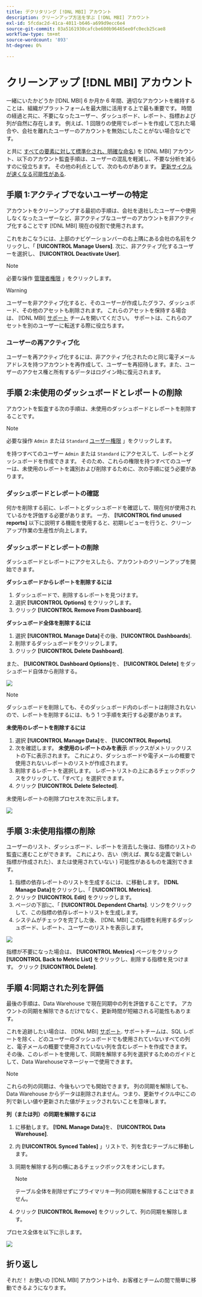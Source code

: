```yaml
---
title: デクリタリング [!DNL MBI] アカウント
description: クリーンアップ方法を学ぶ [!DNL MBI] アカウント
exl-id: 5fcdac2d-41ca-4011-b646-a699d9ecc6e4
source-git-commit: 03a5161930cafcbe600b96465ee0fc0ecb25cae8
workflow-type: tm+mt
source-wordcount: '893'
ht-degree: 0%

---
```


# クリーンアップ [!DNL MBI] アカウント

一緒にいたかどうか [!DNL MBI] 6 か月か 6 年間、適切なアカウントを維持することは、組織がプラットフォームを最大限に活用する上で最も重要です。 時間の経過と共に、不要になったユーザー、ダッシュボード、レポート、指標および列が自然に存在します。 例えば、1 回限りの使用でレポートを作成して忘れた場合や、会社を離れたユーザーのアカウントを無効にしたことがない場合などです。

と共に [すべての要素に対して標準化され、明確な命名](../best-practices/naming-elements.md)) を [!DNL MBI] アカウント、以下のアカウント監査手順は、ユーザーの混乱を軽減し、不要な分析を減らすのに役立ちます。 その他の利点として、次のものがあります。 [更新サイクルが速くなる可能性がある](../best-practices/reduce-update-cycle-time.md).

## 手順 1:アクティブでないユーザーの特定

アカウントをクリーンアップする最初の手順は、会社を退社したユーザーや使用しなくなったユーザーなど、非アクティブなユーザーのアカウントを非アクティブ化することです [!DNL MBI] 現在の役割で使用されます。

これをおこなうには、上部のナビゲーションバーの右上隅にある会社の名前をクリックし、「 **[!UICONTROL Manage Users]**. 次に、非アクティブ化するユーザーを選択し、 **[!UICONTROL Deactivate User]**.

>[!NOTE]
>
>必要な操作 [管理者権限](../administrator/user-management/user-management.md) 」をクリックします。

>[!WARNING]
>
>ユーザーを非アクティブ化すると、そのユーザーが作成したグラフ、ダッシュボード、その他のアセットも削除されます。 これらのアセットを保持する場合は、 [!DNL MBI] [サポート](../guide-overview.md) チームを開いてください。 サポートは、これらのアセットを別のユーザーに転送する際に役立ちます。

### ユーザーの再アクティブ化

ユーザーを再アクティブ化するには、非アクティブ化されたのと同じ電子メールアドレスを持つアカウントを再作成して、ユーザーを再招待します。また、ユーザーのアクセス権と所有するデータはログイン時に復元されます。

## 手順 2:未使用のダッシュボードとレポートの削除

アカウントを監査する次の手順は、未使用のダッシュボードとレポートを削除することです。

>[!NOTE]
>
>必要な操作 `Admin` または `Standard` [ユーザー権限](../administrator/user-management/user-management.md) 」をクリックします。

を持つすべてのユーザー `Admin` または `Standard` にアクセスして、レポートとダッシュボードを作成できます。 そのため、これらの権限を持つすべてのユーザーは、未使用のレポートを識別および削除するために、次の手順に従う必要があります。

### ダッシュボードとレポートの確認

何かを削除する前に、レポートとダッシュボードを確認して、現在何が使用されているかを評価する必要があります。 一方、 **[!UICONTROL find unused reports]** 以下に説明する機能を使用すると、初期レビューを行うと、クリーンアップ作業の生産性が向上します。

### ダッシュボードとレポートの削除

ダッシュボードとレポートにアクセスしたら、アカウントのクリーンアップを開始できます。

**ダッシュボードからレポートを削除するには**

1. ダッシュボードで、削除するレポートを見つけます。
1. 選択 **[!UICONTROL Options]** をクリックします。
1. クリック **[!UICONTROL Remove From Dashboard]**.

**ダッシュボード全体を削除するには**

1. 選択 **[!UICONTROL Manage Data]**&#x200B;その後、**[!UICONTROL Dashboards**].
1. 削除するダッシュボードをクリックします。
1. クリック **[!UICONTROL Delete Dashboard]**.

また、 **[!UICONTROL Dashboard Options]**&#x200B;を、 **[!UICONTROL Delete]** をダッシュボード自体から削除する。

![](../../mbi/assets/Delete_from_dashboard.png)

>[!NOTE]
>
>ダッシュボードを削除しても、そのダッシュボード内のレポートは削除されないので、レポートを削除するには、もう 1 つ手順を実行する必要があります。

**未使用のレポートを削除するには**

1. 選択 **[!UICONTROL Manage Data]**&#x200B;を、 **[!UICONTROL Reports]**.
1. 次を確認します。 **未使用のレポートのみを表示** ボックスがメトリックリストの下に表示されます。 これにより、ダッシュボードや電子メールの概要で使用されないレポートのリストが作成されます。
1. 削除するレポートを選択します。 レポートリストの上にあるチェックボックスをクリックして、「すべて」を選択できます。
1. クリック **[!UICONTROL Delete Selected]**.

未使用レポートの削除プロセスを次に示します。

![](../../mbi/assets/unused_reports.png)

## 手順 3:未使用指標の削除

ユーザーのリスト、ダッシュボード、レポートを消去した後は、指標のリストの監査に進むことができます。 これにより、古い（例えば、異なる定義で新しい指標が作成された）、または使用されていない ) 可能性があるものを識別できます。

1. 指標の依存レポートのリストを生成するには、に移動します。 **[!DNL Manage Data]**&#x200B;をクリックし、「 **[!UICONTROL Metrics]**.
1. クリック **[!UICONTROL Edit]** をクリックします。
1. ページの下部に、「 **[!UICONTROL Dependent Charts]**. リンクをクリックして、この指標の依存レポートリストを生成します。
1. システムがチェックを完了した後、 [!DNL MBI] この指標を利用するダッシュボード、レポート、ユーザーのリストを表示します。

![](../../mbi/assets/report_dependecies.png)

指標が不要になった場合は、 **[!UICONTROL Metrics]** ページをクリック **[!UICONTROL Back to Metric List]** をクリックし、削除する指標を見つけます。 クリック **[!UICONTROL Delete]**.

## 手順 4:同期された列を評価

最後の手順は、Data Warehouse で現在同期中の列を評価することです。 アカウントの同期を解除できるだけでなく、更新時間が短縮される可能性もあります。

これを追跡したい場合は、 [!DNL MBI] [サポート](../guide-overview.md). サポートチームは、SQL レポートを除く、どのユーザーのダッシュボードでも使用されていないすべての列と、電子メールの概要で使用されていない列を含むレポートを作成できます。 その後、このレポートを使用して、同期を解除する列を選択するためのガイドとして、Data Warehouseマネージャーで使用できます。

>[!NOTE]
>
>これらの列の同期は、今後もいつでも開始できます。 列の同期を解除しても、Data Warehouse からデータは削除されません。つまり、更新サイクル中にこの列で新しい値や更新された値がチェックされないことを意味します。

**列（または列）の同期を解除するには**

1. に移動します。 **[!DNL Manage Data]**&#x200B;を、 **[!UICONTROL Data Warehouse]**.
1. 内 **[!UICONTROL Synced Tables]** 」リストで、列を含むテーブルに移動します。
1. 同期を解除する列の横にあるチェックボックスをオンにします。
   >[!NOTE]
   >
   >テーブル全体を削除せずにプライマリキー列の同期を解除することはできません。

1. クリック **[!UICONTROL Remove]** をクリックして、列の同期を解除します。

プロセス全体を以下に示します。

![](../../mbi/assets/drop_column.png)

## 折り返し

それだ！ お使いの [!DNL MBI] アカウントは今、お客様とチームの間で簡単に移動できるようになります。
